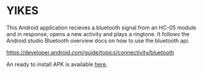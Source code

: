 # YIKES

This Android application recieves a bluetooth signal from an HC-05 module and in response, opens a new activity and plays a ringtone. It follows the Android studio Bluetooth overview docs on how to use the bluetooth api. 

https://developer.android.com/guide/topics/connectivity/bluetooth 

An ready to install APK is available [here](https://github.com/bmedeir1/YIKES/tree/master/app/build/outputs/apk/debug). 


